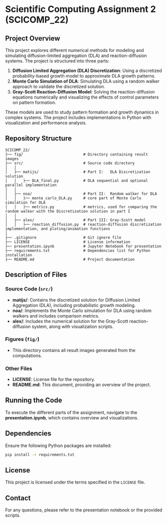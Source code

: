 # Scientific Computing Assignment 2 (SCICOMP_22)

## Project Overview
This project explores different numerical methods for modeling and simulating diffusion-limited aggregation (DLA) and reaction-diffusion systems. The project is structured into three parts:

1. **Diffusion Limited Aggregation (DLA) Discretization**: Using a discretized probability-based growth model to approximate DLA growth patterns.
2. **Monte Carlo Simulation of DLA**: Simulating DLA using a random walker approach to validate the discretized solution.
3. **Gray-Scott Reaction-Diffusion Model**: Solving the reaction-diffusion equations numerically and visualizing the effects of control parameters on pattern formation.

These models are used to study pattern formation and growth dynamics in complex systems. The project includes implementations in Python with visualization and performance analysis.

## Repository Structure
```
SCICOMP_22/
├── fig/                           # Directory containing result images
├── src/                           # Source code directory
│   │ 
│   ├── matijs/                    # Part I:   DLA Discretization solution
│   │   ├── DLA_final.py           # DLA sequential and optional parallel implementation
│   │ 
│   ├── noa/                       # Part II:  Random walker for DLA
│   │   ├── monte_carlo_DLA.py     # core part of Monte Carlo simulation for DLA
│   │   ├── metrics.py             # metrics, used for comparing the random walker with the Discretization solution in part I
│   │ 
│   ├── alex/                      # Part III: Gray-Scott model
│   │   ├── reaction_diffusion.py  # reaction-diffusion discretization implementation, and ploting/animation functions
│   
├── .gitignore                     # Git ignore file
├── LICENSE                        # License information
├── presentation.ipynb             # Jupyter Notebook for presentation
├── requirements.txt               # Dependencies list for Python installation
├── README.md                      # Project documentation
```

## Description of Files
### Source Code (`src/`)
- **matijs/**: Contains the discretized solution for Diffusion Limited Aggregation (DLA), including probabilistic growth modeling.
- **noa/**: Implements the Monte Carlo simulation for DLA using random walkers and includes comparison metrics.
- **alex/**: Includes the numerical solution for the Gray-Scott reaction-diffusion system, along with visualization scripts.

### Figures (`fig/`)
- This directory contains all result images generated from the computations.

### Other Files
- **LICENSE**: License file for the repository.
- **README.md**: This document, providing an overview of the project.

## Running the Code
To execute the different parts of the assignment, navigate to the **presentation.ipynb**, which contains overview and visualizations.

## Dependencies
Ensure the following Python packages are installed:
```bash
pip install -r requirements.txt
```

## License
This project is licensed under the terms specified in the `LICENSE` file.

## Contact
For any questions, please refer to the presentation notebook or the provided scripts.
